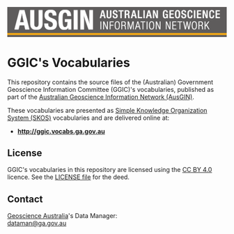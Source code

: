 ![](style/ausgin-logo-invert.png)

# GGIC's Vocabularies

This repository contains the source files of the (Australian) Government Geoscience Information Committee (GGIC)'s vocabularies, published as part of the [Australian Geoscience Information Network (AusGIN)](http://www.geoscience.gov.au/). 

These vocabularies are presented as [Simple Knowledge Organization System (SKOS)](https://www.w3.org/TR/skos-reference/) vocabularies and are delivered online at:

* **<http://ggic.vocabs.ga.gov.au>**

## License  
GGIC's vocabularies in this repository are licensed using the [CC BY 4.0](https://creativecommons.org/licenses/by/4.0/) licence. See the [LICENSE file](LICENSE) for the deed. 


## Contact
[Geoscience Australia](https://www.ga.gov.au)'s Data Manager:  
<dataman@ga.gov.au>
